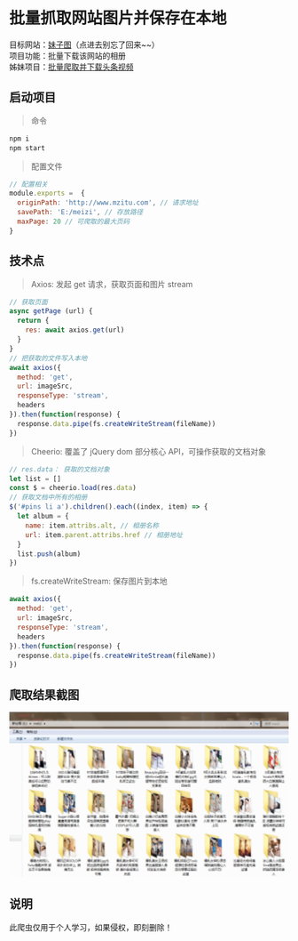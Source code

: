 # 批量抓取网站图片并保存在本地

目标网站：[妹子图](http://www.mzitu.com/)（点进去别忘了回来~~）  
项目功能：批量下载该网站的相册  
姊妹项目：[批量爬取并下载头条视频](https://github.com/tibaiwan/spider-video)  

## 启动项目

> 命令

```bash
npm i
npm start
```

> 配置文件

```js
// 配置相关
module.exports =  {
  originPath: 'http://www.mzitu.com', // 请求地址
  savePath: 'E:/meizi', // 存放路径
  maxPage: 20 // 可爬取的最大页码
}
```

## 技术点

> Axios: 发起 get 请求，获取页面和图片 stream

```js
// 获取页面
async getPage (url) {
  return {
    res: await axios.get(url)
  }
}
// 把获取的文件写入本地
await axios({
  method: 'get',
  url: imageSrc,
  responseType: 'stream',
  headers
}).then(function(response) {
  response.data.pipe(fs.createWriteStream(fileName))
})
```

> Cheerio: 覆盖了 jQuery dom 部分核心 API，可操作获取的文档对象

```js
// res.data： 获取的文档对象
let list = []
const $ = cheerio.load(res.data)
// 获取文档中所有的相册
$('#pins li a').children().each((index, item) => {
  let album = {
    name: item.attribs.alt, // 相册名称
    url: item.parent.attribs.href // 相册地址
  }
  list.push(album)
})
```

> fs.createWriteStream: 保存图片到本地

```js
await axios({
  method: 'get',
  url: imageSrc,
  responseType: 'stream',
  headers
}).then(function(response) {
  response.data.pipe(fs.createWriteStream(fileName))
})
```

## 爬取结果截图

<img src="./static/meizi.png" width="650">
 
## 说明

此爬虫仅用于个人学习，如果侵权，即刻删除！
